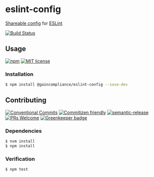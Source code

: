 # eslint-config

[Shareable config](https://eslint.org/docs/developer-guide/shareable-configs)
for [ESLint](https://eslint.org)

<!-- status badges -->
[![Build Status][ci-badge]][ci-link]

## Usage

<!-- consumer badges -->
[![npm][npm-badge]][npm-link]
[![MIT license][license-badge]][license-link]

### Installation

```sh
$ npm install @gaincompliance/eslint-config --save-dev
```

## Contributing

<!-- contribution badges -->
[![Conventional Commits][commit-convention-badge]][commit-convention-link]
[![Commitizen friendly][commitizen-badge]][commitizen-link]
[![semantic-release][semantic-release-badge]][semantic-release-link]
[![PRs Welcome][PRs-badge]][PRs-link]
[![Greenkeeper badge](https://badges.greenkeeper.io/gaincompliance/eslint-config.svg)](https://greenkeeper.io/)

### Dependencies

```sh
$ nvm install
$ npm install
```

### Verification

```sh
$ npm test
```

[npm-link]: https://www.npmjs.com/package/@gaincompliance/eslint-config
[npm-badge]: https://img.shields.io/npm/v/@gaincompliance/eslint-config.svg
[license-link]: LICENSE
[license-badge]: https://img.shields.io/github/license/GainCompliance/eslint-config.svg
[ci-link]: https://travis-ci.com/GainCompliance/eslint-config
[ci-badge]: https://img.shields.io/travis/com/GainCompliance/eslint-config/master.svg
[commit-convention-link]: https://conventionalcommits.org
[commit-convention-badge]: https://img.shields.io/badge/Conventional%20Commits-1.0.0-yellow.svg
[commitizen-link]: http://commitizen.github.io/cz-cli/
[commitizen-badge]: https://img.shields.io/badge/commitizen-friendly-brightgreen.svg
[semantic-release-link]: https://github.com/semantic-release/semantic-release
[semantic-release-badge]: https://img.shields.io/badge/%20%20%F0%9F%93%A6%F0%9F%9A%80-semantic--release-e10079.svg
[PRs-link]: http://makeapullrequest.com
[PRs-badge]: https://img.shields.io/badge/PRs-welcome-brightgreen.svg
